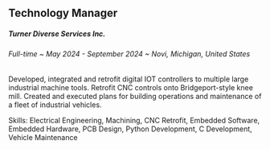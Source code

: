 ## Technology Manager
##### Turner Diverse Services Inc.
###### Full-time ~ May 2024 - September 2024 ~ Novi, Michigan, United States


Developed, integrated and retrofit digital IOT controllers to multiple large industrial machine tools. Retrofit CNC controls onto Bridgeport-style knee mill.  Created and executed plans for building operations and maintenance of a fleet of industrial vehicles.

Skills: Electrical Engineering, Machining, CNC Retrofit, Embedded Software, Embedded Hardware, PCB Design, Python Development, C Development, Vehicle Maintenance

